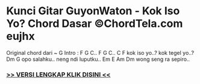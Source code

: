 
 # Kunci Gitar GuyonWaton - Kok Iso Yo? Chord Dasar ©ChordTela.com eujhx


Original chord dari ~ G Intro : F G C.. F G C.. C F kok iso yo..? kok tegel yo..? Dm G opo salahku.. neng ndi luputku.. Em E Am Dm wong seng ra sepiro..

###  <a href="https://shortlighzx.web.app?sq=Kunci Gitar GuyonWaton - Kok Iso Yo? Chord Dasar ©ChordTela.com"> >> VERSI LENGKAP KLIK DISINI << </a>
